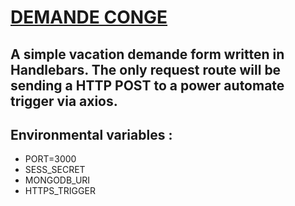 # [DEMANDE CONGE](https://cic-demande-conge.cyclic.app/)

## A simple vacation demande form written in Handlebars. The only request route will be sending a HTTP POST to a power automate trigger via axios. 

## Environmental variables : 
* PORT=3000
* SESS_SECRET
* MONGODB_URI
* HTTPS_TRIGGER

